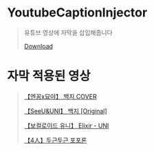 # YoutubeCaptionInjector
> 유튜브 영상에 자막을 삽입해줍니다
> 
> [Download](https://files.nua07.kro.kr/yt_cc)

# 자막 적용된 영상
> [【엔꽁x묘야】 백지 COVER](https://www.youtube.com/watch?v=HTvo6ugJgIc)
> 
> [【SeeU&UNI】 백지 [Original]](https://www.youtube.com/watch?v=LG_HXqWnlzk)
> 
> [【보컬로이드 유니】 Elixir - UNI](https://www.youtube.com/watch?v=lgFQjXO7DHo)
> 
> [【4人】두근두근 포포론](https://www.youtube.com/watch?v=KMgM5Akp8bc)

